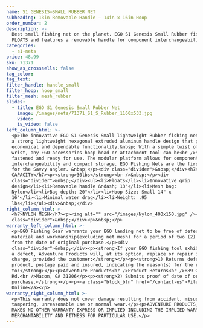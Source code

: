 ```yaml
---
name: S1 GENESIS—SMALL RUBBER NET
subheading: 13in Removable Handle — 14in x 16in Hoop
order_number: 2
description: >-
  Best small fishing net on the planet. EGO S1 Genesis Small Rubber fishing net
  FLOATS and features a removable handle for component interchangeability.
categories:
  - s1-nets
price: 48.99
sku: 71371
show_as_crosssells: false
tag_color:
tag_text:
filter_handle: handle_small
filter_hoop: hoop_small
filter_mesh: mesh_rubber
slides:
  - title: EGO S1 Genesis Small Rubber Net
    image: /images/nets/71371_S1_S_Rubber_1160x533.jpg
    video:
    is_video: false
left_column_html: >-
  <p>The innovative EGO S1 Genesis Small lightweight Rubber fishing net utilizes
  a strong lightweight hexagonal extruded aluminum handle design that provides
  economical and dependable functionality.&nbsp; With a simple twist of the
  wrist, any EGO accessories hoop head or attachment tool can be<br />securely
  fastened and ready for use. The modular platform allows for component
  interchangeability and compact storage. EGO Fishing Nets are the first choice
  for the Savvy angler. &nbsp;</p><div class="divider">&nbsp;</div><h7>MAX LOAD
  CAPACITY</h7><p><strong>30lbs</strong><br />&nbsp;</p><div
  class="divider">&nbsp;</div><ul><li>Floats</li><li>Innovative grip
  design</li><li>Removable handle &ndash; 13"</li><li>Mesh bag:
  Nylon</li><li>Bag depth: 20"</li><li>Hoop Size: Small 14" x
  16"</li><li>Minimal water drag</li><li>Weight: .95
  lbs</li></ul><div>&nbsp;</div>
right_column_html: >-
  <h7>NYLON MESH</h7><p><img alt="" src="/images/Nylon_400x150.jpg" /></p><div
  class="divider">&nbsp;</div><p>&nbsp;</p>
warranty_left_column_html: >-
  <p>EGO Fishing Gear warrants your EGO landing net to be free of defects in
  material and workmanship(excluding net mesh) for a period of two (2) years
  from the date of original purchase.</p><div
  class="divider">&nbsp;</div><p><strong>If your EGO fishing tool exhibits such
  a defect, Adventure Products will, at its option, replace or repair it without
  charge, provided the customer:</strong></p><p><strong>1) Returns defective
  product, postage paid and insured, indicating the reason(s) for the return
  to:</strong></p><p>Adventure Products<br />Product Returns<br />889 Guy Paine
  Rd.<br />Macon, GA 31206</p><p><strong>2) Submits proof of date of original
  purchase.</strong></p><p><a class="block_btn" href="/contact-us">File Claim
  Online</a></p>
warranty_right_column_html: >-
  <p>This warranty does not cover damage resulting from accident, misuse, abuse,
  tampering, unreasonable use or normal wear.</p><p>ADVENTURE PRODUCTS, INC.
  MAKES NO OTHER WARRANTY EXPRESS OR IMPLIED INCLUDING THE IMPLIED WARRANTIES OF
  MERCHANTABILITY AND FITNESS FOR PARTICULAR USE.</p>
---
```

